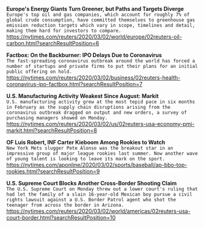 **Europe's Energy Giants Turn Greener, but Paths and Targets Diverge**\
`Europe's top oil and gas companies, which account for roughly 7% of global crude consumption, have committed themselves to greenhouse gas emission reduction targets which vary in scope, timelines and detail, making them hard for investors to compare.`\
https://nytimes.com/reuters/2020/03/02/world/europe/02reuters-oil-carbon.html?searchResultPosition=6

**Factbox: On the Backburner: IPO Delays Due to Coronavirus**\
`The fast-spreading coronavirus outbreak around the world has forced a number of startups and private firms to put their plans for an initial public offering on hold.`\
https://nytimes.com/reuters/2020/03/02/business/02reuters-health-coronavirus-ipo-factbox.html?searchResultPosition=7

**U.S. Manufacturing Activity Weakest Since August: Markit**\
`U.S. manufacturing activity grew at the most tepid pace in six months in February as the supply chain disruptions arising from the coronavirus outbreak dragged on output and new orders, a survey of purchasing managers showed on Monday.`\
https://nytimes.com/reuters/2020/03/02/us/02reuters-usa-economy-pmi-markit.html?searchResultPosition=8

**OF Luis Robert, INF Carter Kieboom Among Rookies to Watch**\
`New York Mets slugger Pete Alonso was the breakout star in an impressive group of major league rookies last summer. Now another wave of young talent is looking to leave its mark on the sport.`\
https://nytimes.com/aponline/2020/03/02/sports/baseball/ap-bbo-top-rookies.html?searchResultPosition=9

**U.S. Supreme Court Blocks Another Cross-Border Shooting Claim**\
`The U.S. Supreme Court on Monday threw out a lower court's ruling that had let the family of a slain 16-year-old Mexican boy pursue a civil rights lawsuit against a U.S. Border Patrol agent who shot the teenager from across the border in Arizona.`\
https://nytimes.com/reuters/2020/03/02/world/americas/02reuters-usa-court-border.html?searchResultPosition=10

